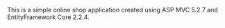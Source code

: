 This is a simple online shop application created using ASP MVC 5.2.7 and EntityFramework Core 2.2.4.